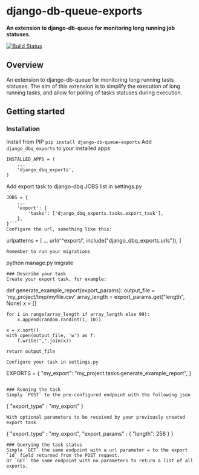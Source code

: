 # django-db-queue-exports

**An extension to django-db-queue for monitoring long running job statuses.**

[![Build Status](https://travis-ci.com/dabapps/django-db-queue-exports.svg)](https://travis-ci.com/dabapps/django-db-queue-exports)

## Overview

An extension to django-db-queue for monitoring long running tasts statuses.
The aim of this extension is to simplify the execution of long running tasks, and allow for polling of tasks statuses during execution.


## Getting started
### Installation
Install from PIP
```pip install django-db-queue-exports```
Add `django_dbq_exports` to your installed apps
```
INSTALLED_APPS = (
    ...
    'django_dbq_exports',
)
```
Add export task to django-dbq JOBS list in settings.py
```
JOBS = {
    ...
    'export': {
        'tasks': ['django_dbq_exports.tasks.export_task'],
    },
}```
Configure the url, something like this:
```
urlpatterns = [
    ...
    url(r'^export/', include("django_dbq_exports.urls")),
]
```
Remember to run your migrations
```
python manage.py migrate
```
### Describe your task
Create your export task, for example:
```
def generate_example_report(export_params):
    output_file = 'my_project/tmp/myfile.csv'
    array_length = export_params.get("length", None)
    x = []

    for i in range(array_length if array_length else 99):
        x.append(random.randint(1, 10))

    x = x.sort()
    with open(output_file, 'w') as f:
        f.write(",".join(x))

    return output_file 
```
Configure your task in settings.py
```
EXPORTS = {
    "my_export": "my_project.tasks.generate_example_report",
}
```

### Running the task
Simply `POST` to the pre-configured endpoint with the following json
```
{
    "export_type" : "my_export"
} 
```
With optional parameters to be received by your previously created export task
```
{
    "export_type" : "my_export",
    "export_params" : {
        "length": 256
    }
}
```
### Querying the task status
Simple `GET` the same endpoint with a url parameter = to the export `id` field returned from the POST request.
Or `GET` the same endpoint with no parameters to return a list of all exports.


